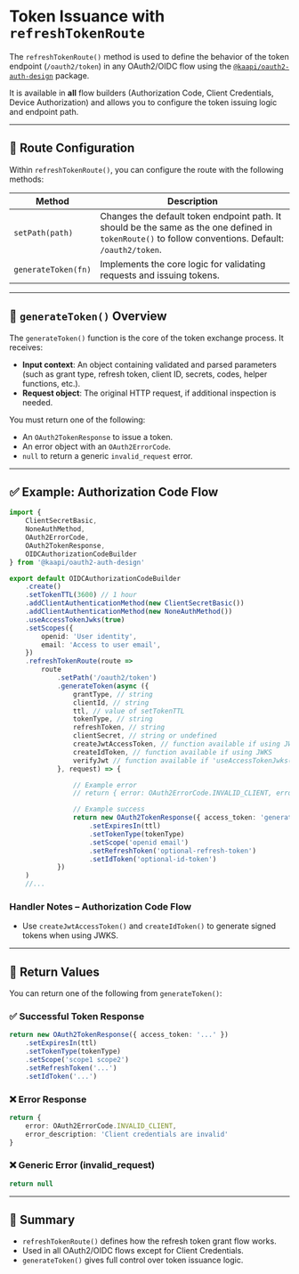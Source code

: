 
# Token Issuance with `refreshTokenRoute`

The `refreshTokenRoute()` method is used to define the behavior of the token endpoint (`/oauth2/token`) in any OAuth2/OIDC flow using the [`@kaapi/oauth2-auth-design`](https://www.npmjs.com/package/@kaapi/oauth2-auth-design) package.

It is available in **all** flow builders (Authorization Code, Client Credentials, Device Authorization) and allows you to configure the token issuing logic and endpoint path.

---

## 🔧 Route Configuration

Within `refreshTokenRoute()`, you can configure the route with the following methods:

| Method             | Description                                                                 |
|--------------------|-----------------------------------------------------------------------------|
| `setPath(path)`    | Changes the default token endpoint path. It should be the same as the one defined in `tokenRoute()` to follow conventions. Default: `/oauth2/token`.          |
| `generateToken(fn)`| Implements the core logic for validating requests and issuing tokens.       |

---

## 🧩 `generateToken()` Overview

The `generateToken()` function is the core of the token exchange process. It receives:

- **Input context**: An object containing validated and parsed parameters (such as grant type, refresh token, client ID, secrets, codes, helper functions, etc.).
- **Request object**: The original HTTP request, if additional inspection is needed.
  
You must return one of the following:

- An `OAuth2TokenResponse` to issue a token.
- An error object with an `OAuth2ErrorCode`.
- `null` to return a generic `invalid_request` error.

---

## ✅ Example: Authorization Code Flow

```ts
import {
    ClientSecretBasic,
    NoneAuthMethod,
    OAuth2ErrorCode,
    OAuth2TokenResponse,
    OIDCAuthorizationCodeBuilder
} from '@kaapi/oauth2-auth-design'

export default OIDCAuthorizationCodeBuilder
    .create()
    .setTokenTTL(3600) // 1 hour
    .addClientAuthenticationMethod(new ClientSecretBasic())
    .addClientAuthenticationMethod(new NoneAuthMethod())
    .useAccessTokenJwks(true)
    .setScopes({
        openid: 'User identity',
        email: 'Access to user email',
    })
    .refreshTokenRoute(route =>
        route
            .setPath('/oauth2/token')
            .generateToken(async ({
                grantType, // string
                clientId, // string
                ttl, // value of setTokenTTL
                tokenType, // string
                refreshToken, // string
                clientSecret, // string or undefined
                createJwtAccessToken, // function available if using JWKS
                createIdToken, // function available if using JWKS
                verifyJwt // function available if 'useAccessTokenJwks(true)'. We could use it to verify the refresh token if it was created with the function 'createJwtAccessToken' at tokenRoute method.
            }, request) => {

                // Example error
                // return { error: OAuth2ErrorCode.INVALID_CLIENT, error_description: 'Client not found' }

                // Example success
                return new OAuth2TokenResponse({ access_token: 'generated-access-token' })
                    .setExpiresIn(ttl)
                    .setTokenType(tokenType)
                    .setScope('openid email')
                    .setRefreshToken('optional-refresh-token')
                    .setIdToken('optional-id-token')
            })
    )
    //...
```

### Handler Notes – Authorization Code Flow

* Use `createJwtAccessToken()` and `createIdToken()` to generate signed tokens when using JWKS.
<!-- explain more parameters of generateToken: refreshToken, verifyJwt -->

---

## 🧾 Return Values

You can return one of the following from `generateToken()`:

### ✅ Successful Token Response

```ts
return new OAuth2TokenResponse({ access_token: '...' })
    .setExpiresIn(ttl)
    .setTokenType(tokenType)
    .setScope('scope1 scope2')
    .setRefreshToken('...')
    .setIdToken('...')
```

### ❌ Error Response

```ts
return {
    error: OAuth2ErrorCode.INVALID_CLIENT,
    error_description: 'Client credentials are invalid'
}
```

### ❌ Generic Error (invalid_request)

```ts
return null
```

---

## 📌 Summary

* `refreshTokenRoute()` defines how the refresh token grant flow works.
* Used in all OAuth2/OIDC flows except for Client Credentials.
* `generateToken()` gives full control over token issuance logic.

